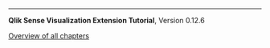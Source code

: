 # 




---
**Qlik Sense Visualization Extension Tutorial**, Version 0.12.6<br/>


[Overview of all chapters](https://github.com/stefanwalther/qliksense-extension-tutorial/blob/master/tutorial/readme.md)